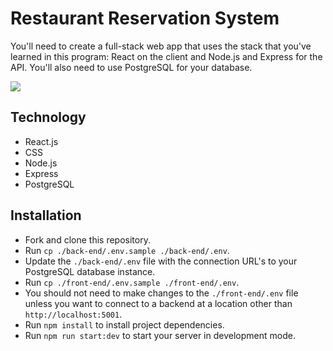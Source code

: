 <h1>Restaurant Reservation System</h1>
<p>You'll need to create a full-stack web app that uses the stack that you've learned in this program: React on the client and Node.js and Express for the API. You'll also need to use PostgreSQL for your database.</p>
<img src="https://github.com/user-attachments/assets/25667c47-68a1-4d88-9578-88699b65e113">

<h2>Technology</h2>
<p>
  <ul>
    <li>React.js</li>
    <li>CSS</li>
    <li>Node.js</li>
    <li>Express</li>
    <li>PostgreSQL</li>
  </ul>
</p>
<h2>Installation</h2>
<p>
  <ul>
    <li>Fork and clone this repository.</li>
    <li>Run <code>cp ./back-end/.env.sample ./back-end/.env</code>.</li>
    <li>Update the <code>./back-end/.env</code> file with the connection URL's to your PostgreSQL database instance.</li>
    <li>Run <code>cp ./front-end/.env.sample ./front-end/.env</code>.
    <li>You should not need to make changes to the <code>./front-end/.env</code> file unless you want to connect to a backend at a location other than <code>http://localhost:5001</code>.</li>
    <li>Run <code>npm install</code> to install project dependencies.</li>
    <li>Run <code>npm run start:dev</code> to start your server in development mode.</li>
  </ul>
</p>

